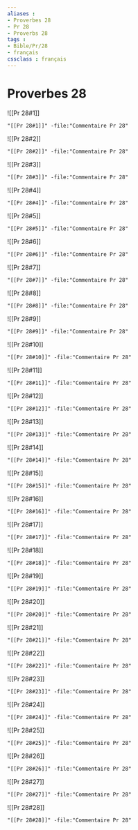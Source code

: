 ```yaml
---
aliases : 
- Proverbes 28
- Pr 28
- Proverbs 28
tags : 
- Bible/Pr/28
- français
cssclass : français
---
```


# Proverbes 28

![[Pr 28#1]]

```query
"[[Pr 28#1]]" -file:"Commentaire Pr 28"
```

![[Pr 28#2]]

```query
"[[Pr 28#2]]" -file:"Commentaire Pr 28"
```

![[Pr 28#3]]

```query
"[[Pr 28#3]]" -file:"Commentaire Pr 28"
```

![[Pr 28#4]]

```query
"[[Pr 28#4]]" -file:"Commentaire Pr 28"
```

![[Pr 28#5]]

```query
"[[Pr 28#5]]" -file:"Commentaire Pr 28"
```

![[Pr 28#6]]

```query
"[[Pr 28#6]]" -file:"Commentaire Pr 28"
```

![[Pr 28#7]]

```query
"[[Pr 28#7]]" -file:"Commentaire Pr 28"
```

![[Pr 28#8]]

```query
"[[Pr 28#8]]" -file:"Commentaire Pr 28"
```

![[Pr 28#9]]

```query
"[[Pr 28#9]]" -file:"Commentaire Pr 28"
```

![[Pr 28#10]]

```query
"[[Pr 28#10]]" -file:"Commentaire Pr 28"
```

![[Pr 28#11]]

```query
"[[Pr 28#11]]" -file:"Commentaire Pr 28"
```

![[Pr 28#12]]

```query
"[[Pr 28#12]]" -file:"Commentaire Pr 28"
```

![[Pr 28#13]]

```query
"[[Pr 28#13]]" -file:"Commentaire Pr 28"
```

![[Pr 28#14]]

```query
"[[Pr 28#14]]" -file:"Commentaire Pr 28"
```

![[Pr 28#15]]

```query
"[[Pr 28#15]]" -file:"Commentaire Pr 28"
```

![[Pr 28#16]]

```query
"[[Pr 28#16]]" -file:"Commentaire Pr 28"
```

![[Pr 28#17]]

```query
"[[Pr 28#17]]" -file:"Commentaire Pr 28"
```

![[Pr 28#18]]

```query
"[[Pr 28#18]]" -file:"Commentaire Pr 28"
```

![[Pr 28#19]]

```query
"[[Pr 28#19]]" -file:"Commentaire Pr 28"
```

![[Pr 28#20]]

```query
"[[Pr 28#20]]" -file:"Commentaire Pr 28"
```

![[Pr 28#21]]

```query
"[[Pr 28#21]]" -file:"Commentaire Pr 28"
```

![[Pr 28#22]]

```query
"[[Pr 28#22]]" -file:"Commentaire Pr 28"
```

![[Pr 28#23]]

```query
"[[Pr 28#23]]" -file:"Commentaire Pr 28"
```

![[Pr 28#24]]

```query
"[[Pr 28#24]]" -file:"Commentaire Pr 28"
```

![[Pr 28#25]]

```query
"[[Pr 28#25]]" -file:"Commentaire Pr 28"
```

![[Pr 28#26]]

```query
"[[Pr 28#26]]" -file:"Commentaire Pr 28"
```

![[Pr 28#27]]

```query
"[[Pr 28#27]]" -file:"Commentaire Pr 28"
```

![[Pr 28#28]]

```query
"[[Pr 28#28]]" -file:"Commentaire Pr 28"
```

